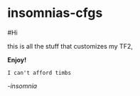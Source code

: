 # insomnias-cfgs

#Hi

this is all the stuff that customizes my TF2,

**Enjoy!**

`I can't afford timbs`

_-insomnia_
